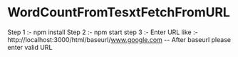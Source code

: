 # WordCountFromTesxtFetchFromURL

Step 1 :- npm install
Step 2 :- npm start
step 3 :- Enter URL like :- http://localhost:3000/html/baseurl/www.google.com -- After baseurl please enter valid URL

